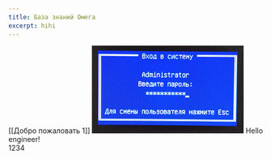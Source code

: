 ```yaml
---
title: База знаний Омега
excerpt: hihi
---
```

[[Добро пожаловать 1]]
 ![fuf](<images/Subs_sb1.png>)
Hello engineer!  
1234